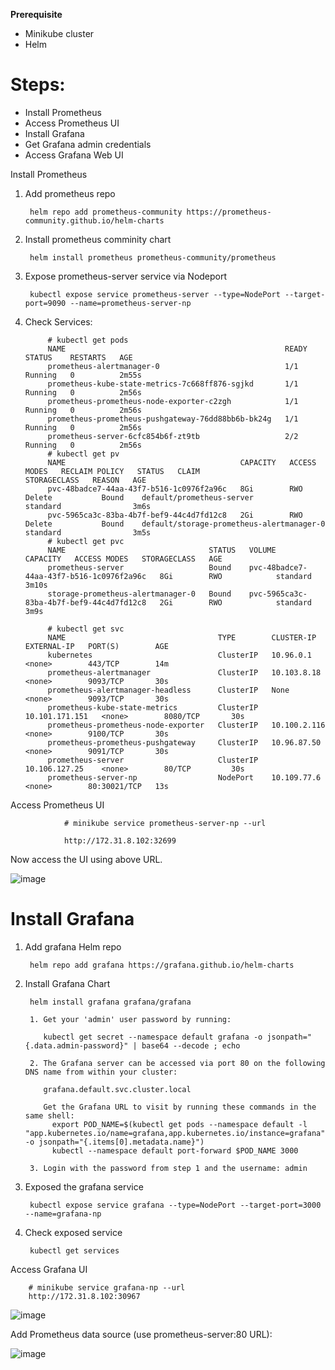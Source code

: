 **Prerequisite**

- Minikube cluster
- Helm 

Steps:
=====
- Install Prometheus
- Access Prometheus UI
- Install Grafana
- Get Grafana admin credentials
- Access Grafana Web UI

Install Prometheus

1. Add prometheus repo

        helm repo add prometheus-community https://prometheus-community.github.io/helm-charts

2. Install prometheus comminity chart

        helm install prometheus prometheus-community/prometheus

3. Expose prometheus-server service via Nodeport
    
        kubectl expose service prometheus-server --type=NodePort --target-port=9090 --name=prometheus-server-np

4. Check Services:

            # kubectl get pods
            NAME                                                 READY   STATUS    RESTARTS   AGE
            prometheus-alertmanager-0                            1/1     Running   0          2m55s
            prometheus-kube-state-metrics-7c668ff876-sgjkd       1/1     Running   0          2m56s
            prometheus-prometheus-node-exporter-c2zgh            1/1     Running   0          2m56s
            prometheus-prometheus-pushgateway-76dd88bb6b-bk24g   1/1     Running   0          2m56s
            prometheus-server-6cfc854b6f-zt9tb                   2/2     Running   0          2m56s
            # kubectl get pv
            NAME                                       CAPACITY   ACCESS MODES   RECLAIM POLICY   STATUS   CLAIM                                       STORAGECLASS   REASON   AGE
            pvc-48badce7-44aa-43f7-b516-1c0976f2a96c   8Gi        RWO            Delete           Bound    default/prometheus-server                   standard                3m6s
            pvc-5965ca3c-83ba-4b7f-bef9-44c4d7fd12c8   2Gi        RWO            Delete           Bound    default/storage-prometheus-alertmanager-0   standard                3m5s
            # kubectl get pvc
            NAME                                STATUS   VOLUME                                     CAPACITY   ACCESS MODES   STORAGECLASS   AGE
            prometheus-server                   Bound    pvc-48badce7-44aa-43f7-b516-1c0976f2a96c   8Gi        RWO            standard       3m10s
            storage-prometheus-alertmanager-0   Bound    pvc-5965ca3c-83ba-4b7f-bef9-44c4d7fd12c8   2Gi        RWO            standard       3m9s
            
            # kubectl get svc
            NAME                                  TYPE        CLUSTER-IP       EXTERNAL-IP   PORT(S)        AGE
            kubernetes                            ClusterIP   10.96.0.1        <none>        443/TCP        14m
            prometheus-alertmanager               ClusterIP   10.103.8.18      <none>        9093/TCP       30s
            prometheus-alertmanager-headless      ClusterIP   None             <none>        9093/TCP       30s
            prometheus-kube-state-metrics         ClusterIP   10.101.171.151   <none>        8080/TCP       30s
            prometheus-prometheus-node-exporter   ClusterIP   10.100.2.116     <none>        9100/TCP       30s
            prometheus-prometheus-pushgateway     ClusterIP   10.96.87.50      <none>        9091/TCP       30s
            prometheus-server                     ClusterIP   10.106.127.25    <none>        80/TCP         30s
            prometheus-server-np                  NodePort    10.109.77.6      <none>        80:30021/TCP   13s

Access Prometheus UI
  
                # minikube service prometheus-server-np --url

                http://172.31.8.102:32699
  
Now access the UI using above URL.

![image](https://user-images.githubusercontent.com/74225291/211357629-84cff4c8-0c39-4cfc-ae33-8738857e27cc.png)

Install Grafana
===============

1. Add grafana Helm repo

        helm repo add grafana https://grafana.github.io/helm-charts

2. Install Grafana Chart

        helm install grafana grafana/grafana

        1. Get your 'admin' user password by running:

           kubectl get secret --namespace default grafana -o jsonpath="{.data.admin-password}" | base64 --decode ; echo

        2. The Grafana server can be accessed via port 80 on the following DNS name from within your cluster:

           grafana.default.svc.cluster.local

           Get the Grafana URL to visit by running these commands in the same shell:
             export POD_NAME=$(kubectl get pods --namespace default -l "app.kubernetes.io/name=grafana,app.kubernetes.io/instance=grafana" -o jsonpath="{.items[0].metadata.name}")
             kubectl --namespace default port-forward $POD_NAME 3000

        3. Login with the password from step 1 and the username: admin


3. Exposed the grafana service

        kubectl expose service grafana --type=NodePort --target-port=3000 --name=grafana-np

4. Check exposed service

        kubectl get services

Access Grafana UI

        # minikube service grafana-np --url
        http://172.31.8.102:30967


![image](https://user-images.githubusercontent.com/74225291/211359192-c25816de-8bbe-4bcc-a693-d91f25a1c6e2.png)

Add Prometheus data source (use prometheus-server:80 URL):

![image](https://user-images.githubusercontent.com/74225291/211359293-f51c6e99-bd2c-4398-b322-97908a0e6a29.png)

